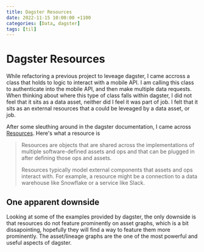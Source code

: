```yaml
---
title: Dagster Resources
date: 2022-11-15 10:00:00 +1100
categories: [Data, dagster]
tags: [til] 
---
```


# Dagster Resources

While refactoring a previous project to leveage dagster, I came accross a class that holds to logic to interact with a mobile API. I am calling this class to authenticate into the mobile API, and then make multiple data requests. When thinking about where this type of class falls within dagster, I did not feel that it sits as a data asset, neither did I feel it was part of job. I felt that it sits as an external resources that a could be leveaged by a data asset, or job.

After some sleuthing around in the dagster documentation, I came across [Resources](https://docs.dagster.io/concepts/resources). Here's what a resource is

> Resources are objects that are shared across the implementations of multiple software-defined assets and ops and that can be plugged in after defining those ops and assets.
> 
> Resources typically model external components that assets and ops interact with. For example, a resource might be a connection to a data warehouse like Snowflake or a service like Slack.

## One apparent downside

Looking at some of the examples provided by dagster, the only downside is that resources do not feature prominently on asset graphs, which is a bit dissapointing, hopefully they will find a way to feature them more prominently. The asset/lineage graphs are the one of the most powerful and useful aspects of dagster.